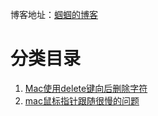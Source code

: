 博客地址：[蝈蝈的博客](http://blog.csdn.net/gnail_oug)

# 分类目录


1. [Mac使用delete键向后删除字符](mac_001.md)
1. [mac鼠标指针跟随很慢的问题](mac_002.md)












